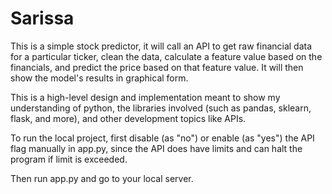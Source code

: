 # Sarissa

This is a simple stock predictor, it will call an API to get raw financial data for a particular ticker, clean the data, calculate a feature value based on the financials, and predict the price based on that feature value. It will then show the model's results in graphical form. 

This is a high-level design and implementation meant to show my understanding of python, the libraries involved (such as pandas, sklearn, flask, and more), and other development topics like APIs.

To run the local project, first disable (as "no") or enable (as "yes") the API flag manually in app.py, since the API does have limits and can halt the program if limit is exceeded.

Then run app.py and go to your local server.

